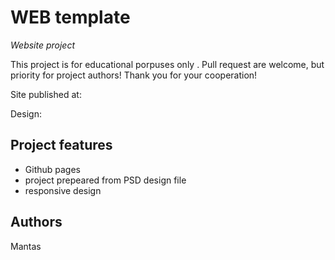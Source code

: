 # WEB template

_Website project_

This project is for educational porpuses only . Pull request are welcome, but priority for project authors! Thank you for your cooperation!

Site published at:

Design: 

## Project features

- Github pages
- project prepeared from PSD design file
- responsive design

## Authors

Mantas
